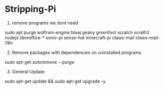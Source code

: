 # Stripping-Pi

1. remove programs we dont need

sudo apt purge wolfram-engine bluej geany greenfoot scratch scrath2 nodejs libreoffice-* sonic-pi sense-hat minecraft-pi claws-mail claws-mail-i18n

2. Remove packages with dependencies on uninstalled programs

sudo apt-get autoremove --purge 

3. General Update

sudo apt-get update && sudo apt-get upgrade -y 

